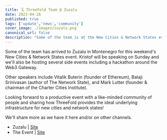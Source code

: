 ```yaml
---
title: 🗓 ThreeFold Team @ Zuzalu
date: 2023-04-26
published: true
tags: ['update','news','community']
cover_image: ./images/zuzalu.png
canonical_url: false
description: "Some of the team is at the New Cities & Network States event at Zuzalu, where Kristof will be speaking."
---
```


Some of the team has arrived to Zuzalu in Montenegro for this weekend's New Cities & Network States event. Kristof will be speaking on Sunday and we'll also be hosting several side events including a hackathon around the Web3 Gateway.

Other speakers include Vitalik Buterin (founder of Ethereum), Balaji Srinivasan (author of The Network State), and Mark Lutter (founder & chairman of the Charter Cities Institute).

Looking forward to a productive event with a like-minded community of people and sharing how ThreeFold provides the ideal underlying infrastructure for new cities and network states!

We'll share more as we have it here and/or on other channels.

- Zuzalu | [Site](https://zuzalu.city/)
- The Event | [Site](https://lu.ma/ae66qgco)